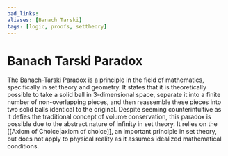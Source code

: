 ```yaml
---
bad_links: 
aliases: [Banach Tarski]
tags: [logic, proofs, settheory]
---
```

# Banach Tarski Paradox

The Banach-Tarski Paradox is a principle in the field of mathematics, specifically in set theory and geometry. It states that it is theoretically possible to take a solid ball in 3-dimensional space, separate it into a finite number of non-overlapping pieces, and then reassemble these pieces into two solid balls identical to the original. Despite seeming counterintuitive as it defies the traditional concept of volume conservation, this paradox is possible due to the abstract nature of infinity in set theory. It relies on the [[Axiom of Choice|axiom of choice]], an important principle in set theory, but does not apply to physical reality as it assumes idealized mathematical conditions.